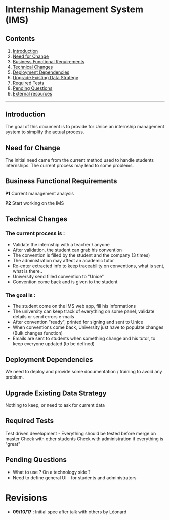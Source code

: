 Internship Management System (IMS)
===

## Contents

1. [Introduction](#introduction)
2. [Need for Change](#need-for-change)
3. [Business Functional Requirements](#business-functional-requirements)
4. [Technical Changes](#technical-changes)
5. [Deployment Dependencies](#deployment-dependencies)
6. [Upgrade Existing Data Strategy](#upgrade-existing-data-strategy)
7. [Required Tests](#required-tests)
8. [Pending Questions](#pending-questions)
9. [External resources](#external-resources)

---

Introduction
---

The goal of this document is to provide for Unice an internship management system to simplify the actual process.

Need for Change
---

The initial need came from the current method used to handle students internships. The current process may lead to some problems.


Business Functional Requirements
---

**P1** Current management analysis

**P2** Start working on the IMS

Technical Changes
---

### The current process is :

- Validate the internship with a teacher / anyone
- After validation, the student can grab his convention
- The convention is filled by the student and the company (3 times)
- The administration may affect an academic tutor
- Re-enter extracted info to keep traceability on conventions, what is sent, what is there..
- University send filled convention to "Unice"
- Convention come back and is given to the student

### The goal is :

- The student come on the IMS web app, fill his informations
- The university can keep track of everything on some panel, validate details or send errors e-mails
- After convention "ready", printed for signing and sent to Unice
- When conventions come back, University just have to populate changes (Bulk changes function)
- Emails are sent to students when something change and his tutor, to keep everyone updated (to be defined)


Deployment Dependencies
---

We need to deploy and provide some documentation / training to avoid any problem.


Upgrade Existing Data Strategy
---

Nothing to keep, or need to ask for current data


Required Tests
---

Test driven development - Everything should be tested before merge on master
Check with other students
Check with administration if everything is "great"


Pending Questions
---

- What to use ? On a technology side ?
- Need to define general UI - for students and administrators


Revisions
===
* **09/10/17** : Initial spec after talk with others by Léonard
